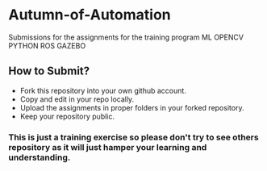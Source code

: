 # Autumn-of-Automation
Submissions for the assignments for the training program
ML OPENCV PYTHON ROS GAZEBO
## How to Submit? 

- Fork this repository into your own github account.
- Copy and edit in your repo locally.
- Upload the assignments in proper folders in your forked repository.
- Keep your repository public.

### This is just a training exercise so please don't try to see others repository as it will just hamper your learning and understanding.
